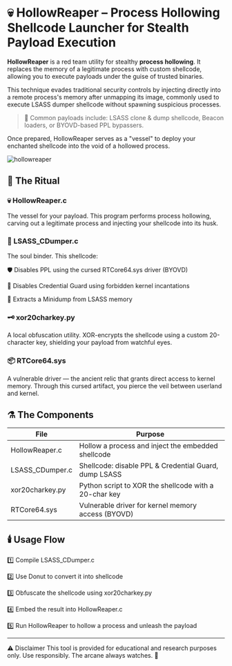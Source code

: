 # 💀 HollowReaper – Process Hollowing Shellcode Launcher for Stealth Payload Execution

**HollowReaper** is a red team utility for stealthy **process hollowing**. It replaces the memory of a legitimate process with custom shellcode, allowing you to execute payloads under the guise of trusted binaries.

This technique evades traditional security controls by injecting directly into a remote process's memory after unmapping its image, commonly used to execute LSASS dumper shellcode without spawning suspicious processes.

> 🧠 Common payloads include: LSASS clone & dump shellcode, Beacon loaders, or BYOVD-based PPL bypassers.

Once prepared, HollowReaper serves as a "vessel" to deploy your enchanted shellcode into the void of a hollowed process.

![hollowreaper](https://github.com/user-attachments/assets/fdfa66ff-97b2-4860-a4c3-c022cde5095a)

## 📜 The Ritual
### 💀 HollowReaper.c
The vessel for your payload. This program performs process hollowing, carving out a legitimate process and injecting your shellcode into its husk.

### 🧬 LSASS_CDumper.c
The soul binder. This shellcode:

🛡️ Disables PPL using the cursed RTCore64.sys driver (BYOVD)

🚫 Disables Credential Guard using forbidden kernel incantations

💾 Extracts a Minidump from LSASS memory

### 🗝️ xor20charkey.py
A local obfuscation utility. XOR-encrypts the shellcode using a custom 20-character key, shielding your payload from watchful eyes.

### 📦 RTCore64.sys
A vulnerable driver — the ancient relic that grants direct access to kernel memory. Through this cursed artifact, you pierce the veil between userland and kernel.

## ⚗️ The Components
| File	| Purpose |
|-------|---------|
|HollowReaper.c	| Hollow a process and inject the embedded shellcode |
|LSASS_CDumper.c | Shellcode: disable PPL & Credential Guard, dump LSASS |
|xor20charkey.py | Python script to XOR the shellcode with a 20-char key |
|RTCore64.sys | Vulnerable driver for kernel memory access (BYOVD) |

## 🕯️ Usage Flow
1️⃣ Compile LSASS_CDumper.c

2️⃣ Use Donut to convert it into shellcode

3️⃣ Obfuscate the shellcode using xor20charkey.py

4️⃣ Embed the result into HollowReaper.c

5️⃣ Run HollowReaper to hollow a process and unleash the payload

--------------------------------------------------------------------------

⚠️ Disclaimer
This tool is provided for educational and research purposes only. Use responsibly.
The arcane always watches. 🧿

